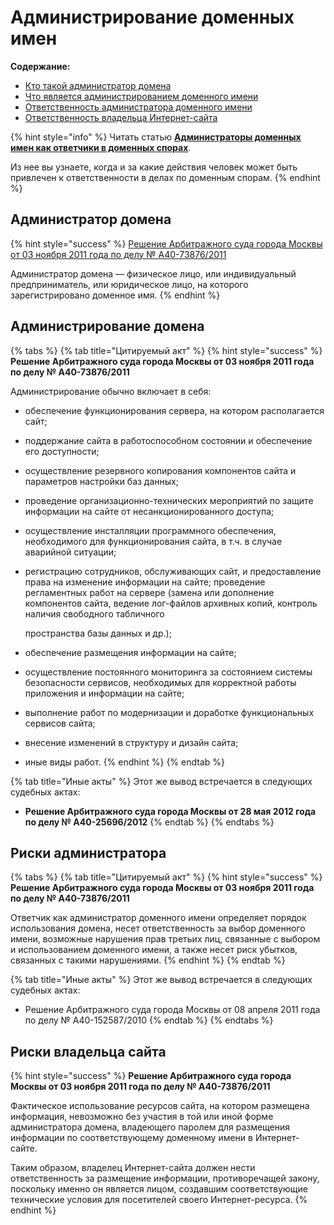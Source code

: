 # Администрирование доменных имен

**Содержание:**

* [Кто такой администратор домена](https://github.com/xCounsel/kardamon/blob/master/Russian/courts/admin.md#Администратор-домена--физическое-лицо-или-индивидуальный-предприниматель-или-юридическое-лицо-на-которого-зарегистрировано-доменное-имя)
* [Что является администрированием доменного имени](https://github.com/xCounsel/kardamon/blob/master/Russian/courts/admin.md#Администрирование-обычно-включает-в-себя-обеспечение-функционирования-сервера-поддержание-сайта-в-работоспособном-состоянии-и-обеспечение-его-доступности-осуществление-резервного-копирования-компонентов-сайта-и-параметров-настройки-баз-данных-иные-виды-работ)
* [Ответственность администратора доменного имени](https://github.com/xCounsel/kardamon/blob/master/Russian/courts/admin.md#Администратор-доменного-имени-определяет-порядок-использования-домена-несет-ответственность-за-выбор-доменного-имени-возможные-нарушения-прав-третьих-лиц-связанные-с-выбором-и-использованием-доменного-имени-а-также-несет-риск-убытков-связанных-с-такими-нарушениями)
* [Ответственность владельца Интернет-сайта](https://github.com/xCounsel/kardamon/blob/master/Russian/courts/admin.md#Владелец-Интернет-сайта-должен-нести-ответственность-за-размещение-информации-противоречащей-закону-поскольку-именно-он-является-лицом-создавшим-соответствующие-технические-условия-для-посетителей-своего-Интернет-ресурса)

{% hint style="info" %}
Читать статью [**Администраторы доменных имен как ответчики в доменных спорах**](http://dorotenko.pro/domain-admin-liability/).

Из нее вы узнаете, когда и за какие действия человек может быть привлечен к ответственности в делах по доменным спорам.
{% endhint %}

## Администратор домена

{% hint style="success" %}
[Решение Арбитражного суда города Москвы от 03 ноября 2011 года по делу № А40-73876/2011](http://kad.arbitr.ru/Document/Pdf/2e569e23-5278-4d2e-8791-25039f54287f/b040a40f-dd1a-492e-ae3e-6f093fa60fcd/A40-73876-2011_20111103_Reshenija_i_postanovlenija.pdf)

Администратор домена — физическое лицо, или индивидуальный предприниматель, или юридическое лицо, на которого зарегистрировано доменное имя.
{% endhint %}

## Администрирование домена

{% tabs %}
{% tab title="Цитируемый акт" %}
{% hint style="success" %}
**Решение Арбитражного суда города Москвы от 03 ноября 2011 года по делу № А40-73876/2011**

Администрирование обычно включает в себя:

* обеспечение функционирования сервера, на котором располагается сайт; 
* поддержание сайта в работоспособном состоянии и обеспечение его доступности; 
* осуществление резервного копирования компонентов сайта и параметров настройки баз данных; 
* проведение организационно-технических мероприятий по защите информации на сайте от несанкционированного доступа; 
* осуществление инсталляции программного обеспечения, необходимого для функционирования сайта, в т.ч. в случае аварийной ситуации;
* регистрацию сотрудников, обслуживающих сайт, и предоставление права на изменение информации на сайте; проведение регламентных работ на сервере \(замена или дополнение компонентов сайта, ведение лог-файлов архивных копий, контроль наличия свободного табличного 

  пространства базы данных и др.\); 

* обеспечение размещения информации на сайте; 
* осуществление постоянного мониторинга за состоянием системы безопасности сервисов, необходимых для корректной работы приложения и информации на сайте; 
* выполнение работ по модернизации и доработке функциональных сервисов сайта; 
* внесение изменений в структуру и дизайн сайта; 
* иные виды работ.
{% endhint %}
{% endtab %}

{% tab title="Иные акты" %}
Этот же вывод встречается в следующих судебных актах:

* **Решение Арбитражного суда города Москвы от 28 мая 2012 года по делу № А40-25696/2012**
{% endtab %}
{% endtabs %}

## Риски администратора

{% tabs %}
{% tab title="Цитируемый акт" %}
{% hint style="success" %}
**Решение Арбитражного суда города Москвы от 03 ноября 2011 года по делу № А40-73876/2011**

Ответчик как администратор доменного имени определяет порядок использования домена, несет ответственность за выбор доменного имени, возможные нарушения прав третьих лиц, связанные с выбором и использованием доменного имени, а также несет риск убытков, связанных с такими нарушениями.
{% endhint %}
{% endtab %}

{% tab title="Иные акты" %}
Этот же вывод встречается в следующих судебных актах:

* Решение Арбитражного суда города Москвы от 08 апреля 2011 года по делу № А40-152587/2010
{% endtab %}
{% endtabs %}

## Риски владельца сайта

{% hint style="success" %}
**Решение Арбитражного суда города Москвы от 03 ноября 2011 года по делу № А40-73876/2011**

Фактическое использование ресурсов сайта, на котором размещена информация, невозможно без участия в той или иной форме администратора домена, владеющего паролем для размещения информации по соответствующему доменному имени в Интернет-сайте.

Таким образом, владелец Интернет-сайта должен нести ответственность за размещение информации, противоречащей закону, поскольку именно он является лицом, создавшим соответствующие технические условия для посетителей своего Интернет-ресурса.
{% endhint %}

